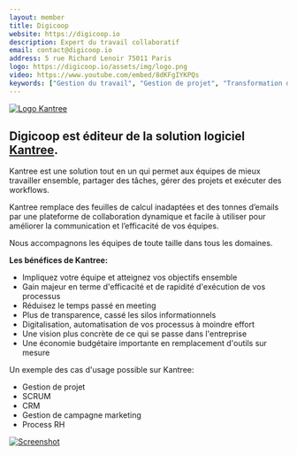 ```yaml
---
layout: member
title: Digicoop
website: https://digicoop.io
description: Expert du travail collaboratif
email: contact@digicoop.io
address: 5 rue Richard Lenoir 75011 Paris
logo: https://digicoop.io/assets/img/logo.png
video: https://www.youtube.com/embed/8dKFgIYKPQs
keywords: ["Gestion du travail", "Gestion de projet", "Transformation digitale", Collaboration, Flexibilité, "Intelligence collective", Télétravail, Automatisation, Personnalisation, Kanban, Scrum, Calendrier, Timeline, Rapport, "Analyse de données", Industrie, "Ressources humaines", "Agence web", Marketing]
---
```

[![Logo Kantree](https://cdn.kantree.io/static/promo/img/logo.png)](https://kantree.io/fr)

## Digicoop est éditeur de la solution logiciel [Kantree](https://kantree.io/fr).

Kantree est une solution tout en un qui permet aux équipes de mieux travailler ensemble, partager des tâches, gérer des projets et exécuter des workflows.

Kantree remplace des feuilles de calcul inadaptées et des tonnes d’emails par une plateforme de collaboration dynamique et facile à utiliser pour améliorer la communication et l’efficacité de vos équipes.

Nous accompagnons les équipes de toute taille dans tous les domaines.

**Les bénéfices de Kantree:**

- Impliquez votre équipe et atteignez vos objectifs ensemble
- Gain majeur en terme d'efficacité et de rapidité d'exécution de vos processus
- Réduisez le temps passé en meeting
- Plus de transparence, cassé les silos informationnels
- Digitalisation, automatisation de vos processus à moindre effort
- Une vision plus concrète de ce qui se passe dans l'entreprise
- Une économie budgétaire importante en remplacement d'outils sur mesure

Un exemple des cas d'usage possible sur Kantree:

- Gestion de projet
- SCRUM
- CRM
- Gestion de campagne marketing
- Process RH

[![Screenshot](https://images.g2crowd.com/cdn-cgi/image/width=1200,height=1200,fit=scale-down,format=auto,onerror=redirect,/https://images.g2crowd.com/uploads/attachment/file/1223570/kanban3.png)](https://kantree.io/fr)
